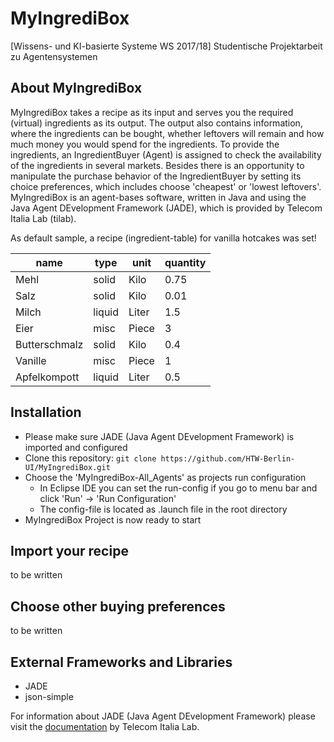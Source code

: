 # MyIngrediBox
[Wissens- und KI-basierte Systeme WS 2017/18] Studentische Projektarbeit zu Agentensystemen

## About MyIngrediBox
MyIngrediBox takes a recipe as its input and serves you the required (virtual) ingredients as its output.
The output also contains information, where the ingredients can be bought, whether leftovers will remain and how much money you would spend for the ingredients.
To provide the ingredients, an IngredientBuyer (Agent) is assigned to check the availability of the ingredients in several markets.
Besides there is an opportunity to manipulate the purchase behavior of the IngredientBuyer by setting its choice preferences, which includes choose 'cheapest' or 'lowest leftovers'. 
MyIngrediBox is an agent-bases software, written in Java and using the Java Agent DEvelopment Framework (JADE), which is provided by Telecom Italia Lab (tilab).

As default sample, a recipe (ingredient-table) for vanilla hotcakes was set!

name | type | unit | quantity
---- | ---- | ---- | --------
Mehl|solid|Kilo |0.75
Salz|solid|Kilo|0.01
Milch|liquid|Liter|1.5
Eier|misc|Piece|3
Butterschmalz|solid|Kilo|0.4
Vanille|misc|Piece|1
Apfelkompott|liquid|Liter|0.5

## Installation
* Please make sure JADE (Java Agent DEvelopment Framework) is imported and configured 
* Clone this repository: `git clone https://github.com/HTW-Berlin-UI/MyIngrediBox.git`
* Choose the 'MyIngrediBox-All_Agents' as projects run configuration
	* In Eclipse IDE you can set the run-config if you go to menu bar and click 'Run' -> 'Run Configuration'
	* The config-file is located as .launch file in the root directory
* MyIngrediBox Project is now ready to start

## Import your recipe
to be written
## Choose other buying preferences
to be written

## External Frameworks and Libraries

* JADE
* json-simple

For information about JADE (Java Agent DEvelopment Framework) please visit the [documentation](http://jade.tilab.com/documentation/tutorials-guides/) by Telecom Italia Lab. 
